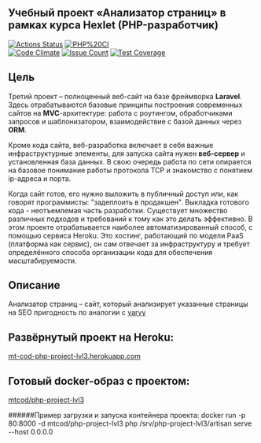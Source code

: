 ## Учебный проект «Анализатор страниц» в рамках курса Hexlet (PHP-разработчик)

[![Actions Status](https://github.com/MT-cod/php-project-lvl3/workflows/hexlet-check/badge.svg)](https://github.com/MT-cod/php-project-lvl3/actions)
[![PHP%20CI](https://github.com/MT-cod/php-project-lvl3/workflows/PHP%20CI/badge.svg)](https://github.com/MT-cod/php-project-lvl3/actions)
<br>
[![Code Climate](https://codeclimate.com/github/MT-cod/php-project-lvl3/badges/gpa.svg)](https://codeclimate.com/github/MT-cod/php-project-lvl3)
[![Issue Count](https://codeclimate.com/github/MT-cod/php-project-lvl3/badges/issue_count.svg)](https://codeclimate.com/github/MT-cod/php-project-lvl3/issues)
[![Test Coverage](https://codeclimate.com/github/MT-cod/php-project-lvl3/badges/coverage.svg)](https://codeclimate.com/github/MT-cod/php-project-lvl3/coverage)


<h2>Цель</h2>
<p>Третий проект –&nbsp;полноценный веб-сайт на базе фреймворка <strong>Laravel</strong>. Здесь отрабатываются базовые принципы построения современных сайтов на <strong>MVC</strong>-архитектуре: работа с роутингом, обработчиками запросов и шаблонизатором, взаимодействие с базой данных через <strong>ORM</strong>.</p>

<p>Кроме кода сайта, веб-разработка включает в себя важные инфраструктурные элементы, для запуска сайта нужен <strong>веб-сервер</strong> и установленная база данных. В свою очередь работа по сети опирается на базовое понимание работы протокола TCP и знакомство с понятием ip-адреса и порта.</p>

<p>Когда сайт готов, его нужно выложить в публичный доступ или, как говорят программисты: "задеплоить в продакшен". Выкладка готового кода - неотъемлемая часть разработки. Существует множество различных подходов и требований к тому как это делать эффективно. В этом проекте отрабатывается наиболее автоматизированный способ, с помощью сервиса Heroku. Это хостинг, работающий по модели PaaS (платформа как сервис), он сам отвечает за инфраструктуру и требует определённого способа организации кода для обеспечения масштабируемости.</p>

<h2>Описание</h2>
<p>Анализатор страниц – сайт, который анализирует указанные страницы на SEO пригодность по аналогии с <a href="https://varvy.com/pagespeed/" target="_blank" rel="nofollow">varvy</a></p>

## Развёрнутый проект на Heroku:
<a href="https://mt-cod-php-project-lvl3.herokuapp.com/">mt-cod-php-project-lvl3.herokuapp.com</a>

## Готовый docker-образ с проектом:
<a href="https://hub.docker.com/r/mtcod/php-project-lvl3">mtcod/php-project-lvl3</a>

######Пример загрузки и запуска контейнера проекта:
docker run -p 80:8000 -d mtcod/php-project-lvl3 php /srv/php-project-lvl3/artisan serve --host 0.0.0.0
